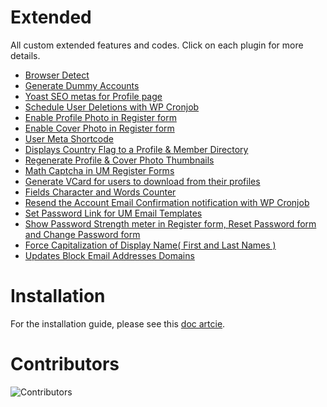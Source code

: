 # Extended

All custom extended features and codes. Click on each plugin for more details.

-  [Browser Detect](https://github.com/ultimatemember/Extended/tree/main/um-browser-detect)
-  [Generate Dummy Accounts](https://github.com/ultimatemember/Extended/tree/main/um-dummy-accounts)
-  [Yoast SEO metas for Profile page](https://github.com/ultimatemember/Extended/tree/main/um-yoast-seo)
-  [Schedule User Deletions with WP Cronjob](https://github.com/ultimatemember/Extended/tree/main/um-cron-delete)
-  [Enable Profile Photo in Register form](https://github.com/ultimatemember/Extended/tree/main/um-profile-photo)
-  [Enable Cover Photo in Register form](https://github.com/ultimatemember/Extended/tree/main/um-cover-photo)
-  [User Meta Shortcode](https://github.com/ultimatemember/Extended/tree/main/um-user-shortcode)
-  [Displays Country Flag to a Profile & Member Directory](https://github.com/ultimatemember/Extended/tree/main/um-country-flag)
-  [Regenerate Profile & Cover Photo Thumbnails](https://github.com/ultimatemember/Extended/tree/main/um-regenerate-thumbnails)
-  [Math Captcha in UM Register Forms](https://github.com/ultimatemember/Extended/tree/main/um-math-captcha)
-  [Generate VCard for users to download from their profiles](https://github.com/ultimatemember/Extended/tree/main/um-vcard)
-  [Fields Character and Words Counter](https://github.com/ultimatemember/Extended/tree/main/um-fields-counter/)
-  [Resend the Account Email Confirmation notification with WP Cronjob](https://github.com/ultimatemember/Extended/tree/main/um-cronjob-activation-email/)
-  [Set Password Link for UM Email Templates](https://github.com/ultimatemember/Extended/tree/main/um-set-password/)
-  [Show Password Strength meter in Register form, Reset Password form and Change Password form](https://github.com/ultimatemember/Extended/tree/main/um-pass-strength)
-  [Force Capitalization of Display Name( First and Last Names )](https://github.com/ultimatemember/Extended/tree/main/um-capitalize-name)
-  [Updates Block Email Addresses Domains](https://github.com/ultimatemember/Extended/tree/main/um-block-emails)

# Installation

For the installation guide, please see this [doc artcie](https://docs.ultimatemember.com/article/1663-download-installation-of-the-basic-extensions).

# Contributors

![Contributors](https://contrib.rocks/image?repo=ultimatemember/Extended)
